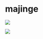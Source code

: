 # majinge

![](https://github.com/Augury461/majinge/releases/download/qwq/bushi.png)

![](https://github.moeyy.xyz/https://github.com/Augury461/majinge/releases/download/qwq/bushi.png)
